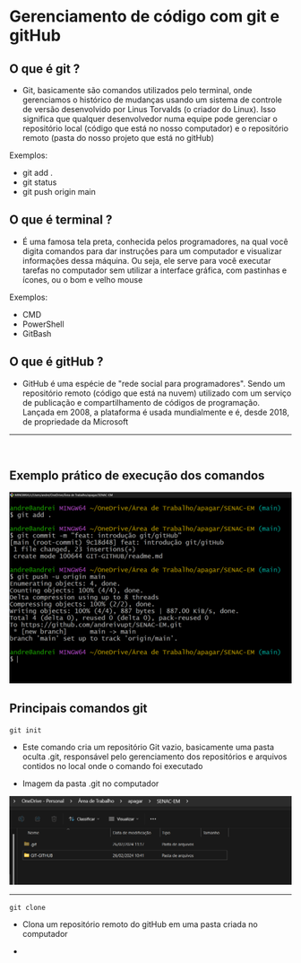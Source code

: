 # Gerenciamento de código com git e gitHub

## O que é git ?

* Git, basicamente são comandos utilizados pelo terminal, onde gerenciamos o histórico de mudanças usando um sistema de controle de versão desenvolvido por Linus Torvalds (o criador do Linux). Isso significa que qualquer desenvolvedor numa equipe pode gerenciar o repositório local (código que está no nosso computador) e o repositório remoto (pasta do nosso projeto que está no gitHub)

Exemplos:
* git add .
* git status
* git push origin main

## O que é terminal ?

* É uma famosa tela preta, conhecida pelos programadores, na qual você digita comandos para dar instruções para um computador e visualizar informações dessa máquina. Ou seja, ele serve para você executar tarefas no computador sem utilizar a interface gráfica, com pastinhas e ícones, ou o bom e velho mouse

Exemplos:
* CMD
* PowerShell
* GitBash

## O que é gitHub ?
* GitHub é uma espécie de "rede social para programadores". Sendo um repositório remoto (código que está na nuvem) utilizado com um serviço de publicação e compartilhamento de códigos de programação. Lançada em 2008, a plataforma é usada mundialmente e é, desde 2018, de propriedade da Microsoft

<hr><br>

## Exemplo prático de execução dos comandos

<img src="./img/comandos_git.png">

<br>

## Principais comandos git

```
git init
```
* Este comando cria um repositório Git vazio, basicamente uma pasta oculta .git, responsável pelo gerenciamento dos repositórios e arquivos contidos no local onde o comando foi executado

* Imagem da pasta .git no computador<p>
<img src="./img/repo_git.png">

<hr>

```
git clone
```
* Clona um repositório remoto do gitHub em uma pasta criada no computador

* 

